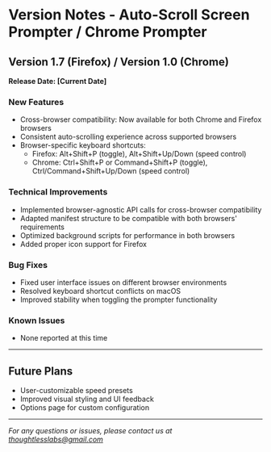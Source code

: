 # Version Notes - Auto-Scroll Screen Prompter / Chrome Prompter

## Version 1.7 (Firefox) / Version 1.0 (Chrome)

**Release Date: [Current Date]**

### New Features

- Cross-browser compatibility: Now available for both Chrome and Firefox browsers
- Consistent auto-scrolling experience across supported browsers
- Browser-specific keyboard shortcuts:
  - Firefox: Alt+Shift+P (toggle), Alt+Shift+Up/Down (speed control)
  - Chrome: Ctrl+Shift+P or Command+Shift+P (toggle), Ctrl/Command+Shift+Up/Down (speed control)

### Technical Improvements

- Implemented browser-agnostic API calls for cross-browser compatibility
- Adapted manifest structure to be compatible with both browsers' requirements
- Optimized background scripts for performance in both browsers
- Added proper icon support for Firefox

### Bug Fixes

- Fixed user interface issues on different browser environments
- Resolved keyboard shortcut conflicts on macOS
- Improved stability when toggling the prompter functionality

### Known Issues

- None reported at this time

---

## Future Plans

- User-customizable speed presets
- Improved visual styling and UI feedback
- Options page for custom configuration

---

*For any questions or issues, please contact us at <thoughtlesslabs@gmail.com>*
